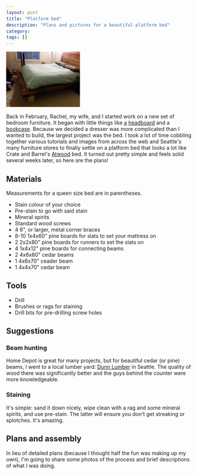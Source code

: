 ```yaml
---
layout: post
title: "Platform bed"
description: "Plans and pictures for a beautiful platform bed"
category: 
tags: []
---
```


<img src="/images/furniture/platform_bed/finished_bed.jpg" width="200"/>

Back in February, Rachel, my wife, and I started work on a new set of bedroom furniture. 
It began with little things like [a](/images/furniture/headboard/headboard_signature.jpg) 
[headboard](/images/furniture/headboard/finished_headboard.jpg) 
and a [bookcase](/images/furniture/bookcase.jpg). Because we decided a dresser was more complicated than 
I wanted to build, the largest project was the bed. I took a lot of time cobbling together 
various tutorials and images from across the web and Seattle's many furniture stores to 
finally settle on a platform bed that looks a lot like Crate and Barrel's 
[Atwood](http://www.crateandbarrel.com/furniture/beds/atwood-bed-with-bookcase/f42064) bed. 
It turned out pretty simple and feels solid several weeks later, so here are the plans!

## Materials
Measurements for a queen size bed are in parentheses.
* Stain colour of your choice
* Pre-stain to go with said stain
* Mineral spirits
* Standard wood screws
* 4 6", or larger, metal corner braces
* 8-10 1x4x60" pine boards for slats to set your mattress on
* 2 2x2x80" pine boards for runners to set the slats on
* 4 1x4x12" pine boards for connecting beams
* 2 4x6x80" cedar beams
* 1 4x6x70" ceader beam
* 1 4x4x70" cedar beam

## Tools
* Drill
* Brushes or rags for staining
* Drill bits for pre-drilling screw holes

## Suggestions
### Beam hunting
Home Depot is great for many projects, but for beautiful cedar (or pine) beams, I went to 
a local lumber yard: [Dunn Lumber](http://www.dunnlumber.com/locations/Seattle) in Seattle. 
The quality of wood there was significantly better and the guys behind the counter were more 
knowledgeable.

### Staining
It's simple: sand it down nicely, wipe clean with a rag and some mineral spirits, and use 
pre-stain. The latter will ensure you don't get streaking or splotches. It's amazing.

## Plans and assembly
In lieu of detailed plans (because I thought half the fun was making up my own), I'm going to
share some photos of the process and brief descriptions of what I was doing.

